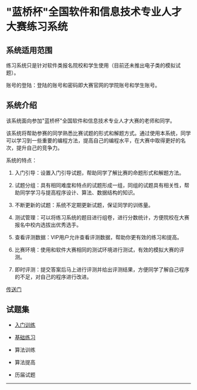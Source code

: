 # "蓝桥杯"全国软件和信息技术专业人才大赛练习系统

## 系统适用范围

练习系统只是针对软件类报名院校和学生使用（目前还未推出电子类的模拟试题）。

账号的登陆：登陆的账号和密码即大赛官网的学院账号和学生账号。

## 系统介绍

该系统面向参加"蓝桥杯"全国软件和信息技术专业人才大赛的老师和同学。

该系统将帮助参赛的同学熟悉比赛试题的形式和解题方式。通过使用本系统，同学可以学习到一些重要的编程方法，提高自己的编程水平，在大赛中取得更好的名次，提升自己的竞争力。

系统的特点：

1. 入门引导：设置入门引导试题，帮助同学了解比赛的命题形式和解题方法。

2. 试题分组：具有相同难度和特点的试题形成一组，同组的试题具有相关性，帮助同学学习与提高程序设计、算法、数据结构的知识。

3. 不断更新的试题：系统不定期更新试题，保证同学的训练量。

4. 测试管理：可以将练习系统的题目进行组卷，进行分数统计，方便院校在大赛报名中校内选拔出优秀选手。

5. 查看评测数据：VIP用户允许查看评测数据，帮助你更有效的练习和提高。

6. 比赛环境：使用和软件大赛相同的测试环境进行测试，有效的模拟大赛的评测。

7. 即时评测：提交答案后马上进行评测并给出评测结果，方便同学了解自己程序的不足，对自己的程序进行改进。

[传送门](http://lx.lanqiao.cn/problemsets.page)

## 试题集

- [入门训练](https://github.com/jl223vy/LANQIAO/blob/master/Docs/%E5%85%A5%E9%97%A8%E8%AE%AD%E7%BB%83.md)

- [基础练习](https://github.com/jl223vy/LANQIAO/blob/master/Docs/%E5%9F%BA%E7%A1%80%E7%BB%83%E4%B9%A0.md)

- 算法训练

- 算法提高

- 历届试题

-----

